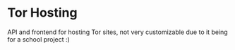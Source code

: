 # Tor Hosting

API and frontend for hosting Tor sites, not very customizable due to it being for a school project :)

